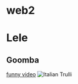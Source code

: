 # web2
<h1>Lele</h1>
<h2>Goomba</h2>
<a href="https://www.youtube.com/watch?v=XfELJU1mRMg">funny video</a>
<img src="https://th.bing.com/th/id/R.b8be24a7080125d91beca5a4ea5eb46e?rik=%2b%2fuH%2f%2f3sH6%2bUVw&riu=http%3a%2f%2fwonderfulengineering.com%2fwp-content%2fuploads%2f2014%2f10%2fimage-wallpaper-15-610x457.jpg&ehk=zl6sXFKHXZ1pGd7odw5m0mKSeMDDImvdGVnoY034WKE%3d&risl=&pid=ImgRaw&r=0" alt="Italian Trulli">
